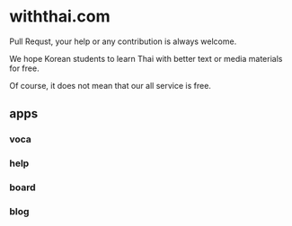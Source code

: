 # withthai.com

Pull Requst, your help or any contribution is always welcome.

We hope Korean students to learn Thai with better text or media materials for free.

Of course, it does not mean that our all service is free.


## apps

### voca

### help

### board

### blog
